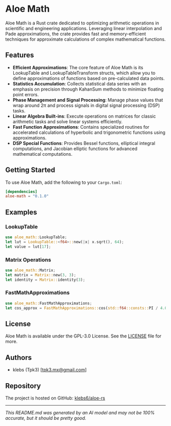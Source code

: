 # Aloe Math

Aloe Math is a Rust crate dedicated to optimizing arithmetic operations in scientific and engineering applications. Leveraging linear interpolation and Pade approximations, the crate provides fast and memory-efficient techniques for approximate calculations of complex mathematical functions.

## Features

- **Efficient Approximations**: The core feature of Aloe Math is its LookupTable and LookupTableTransform structs, which allow you to define approximations of functions based on pre-calculated data points.
- **Statistics Accumulation**: Collects statistical data series with an emphasis on precision through KahanSum methods to minimize floating point errors.
- **Phase Management and Signal Processing**: Manage phase values that wrap around 2π and process signals in digital signal processing (DSP) tasks.
- **Linear Algebra Built-ins**: Execute operations on matrices for classic arithmetic tasks and solve linear systems efficiently.
- **Fast Function Approximations**: Contains specialized routines for accelerated calculations of hyperbolic and trigonometric functions using approximations.
- **DSP Special Functions**: Provides Bessel functions, elliptical integral computations, and Jacobian elliptic functions for advanced mathematical computations.

## Getting Started

To use Aloe Math, add the following to your `Cargo.toml`:

```toml
[dependencies]
aloe-math = "0.1.0"
```

## Examples
### LookupTable
```rust
use aloe_math::LookupTable;
let lut = LookupTable::<f64>::new(|x| x.sqrt(), 64);
let value = lut[17];
```

### Matrix Operations
```rust
use aloe_math::Matrix;
let matrix = Matrix::new(3, 3);
let identity = Matrix::identity(3);
```

### FastMathApproximations
```rust
use aloe_math::FastMathApproximations;
let cos_approx = FastMathApproximations::cos(std::f64::consts::PI / 4.0);
```

## License

Aloe Math is available under the GPL-3.0 License. See the [LICENSE](https://github.com/klebs6/aloe-rs/blob/main/LICENSE) file for more.

## Authors

- klebs (Tpk3) [tpk3.mx@gmail.com]

## Repository

The project is hosted on GitHub: [klebs6/aloe-rs](https://github.com/klebs6/aloe-rs)

---

*This README.md was generated by an AI model and may not be 100% accurate, but it should be pretty good.*